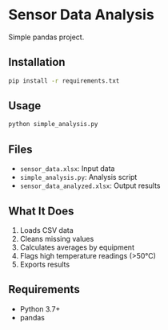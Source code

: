 # Sensor Data Analysis

Simple pandas project.

## Installation

```bash
pip install -r requirements.txt
```

## Usage

```bash
python simple_analysis.py
```

## Files

- `sensor_data.xlsx`: Input data
- `simple_analysis.py`: Analysis script
- `sensor_data_analyzed.xlsx`: Output results

## What It Does

1. Loads CSV data
2. Cleans missing values
3. Calculates averages by equipment
4. Flags high temperature readings (>50°C)
5. Exports results

## Requirements

- Python 3.7+
- pandas
